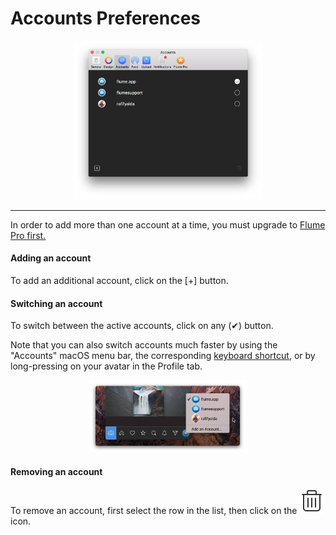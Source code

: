 # Accounts Preferences

<p style="text-align: center; margin-top: 1em;"><img src="/preferences/assets/accounts.png" width="60%" height="60%" /></p>

<hr /> 

In order to add more than one account at a time, you must upgrade to [Flume Pro first.](/preferences/flumepro.md)

#### Adding an account

To add an additional account, click on the [+] button.

#### Switching an account

To switch between the active accounts, click on any (✔) button.

Note that you can also switch accounts much faster by using the "Accounts" macOS menu bar, the corresponding [keyboard shortcut](/misc/keyboard-shortcuts.md), or by long-pressing on your avatar in the Profile tab.

<p style="text-align: center; margin-top: 1em;"><img src="/home/assets/multipleaccounts.png" width="50%" height="50%" /></p>


#### Removing an account

To remove an account, first select the row in the list, then click on the ![](/preferences/assets/delete.png) icon.